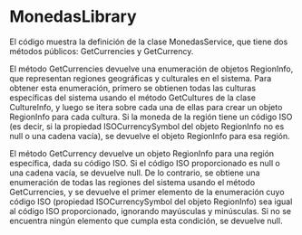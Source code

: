 # MonedasLibrary
El código muestra la definición de la clase MonedasService, que tiene dos métodos públicos: GetCurrencies y GetCurrency.

El método GetCurrencies devuelve una enumeración de objetos RegionInfo, que representan regiones geográficas y culturales en el sistema. Para obtener esta enumeración, primero se obtienen todas las culturas específicas del sistema usando el método GetCultures de la clase CultureInfo, y luego se itera sobre cada una de ellas para crear un objeto RegionInfo para cada cultura. Si la moneda de la región tiene un código ISO (es decir, si la propiedad ISOCurrencySymbol del objeto RegionInfo no es null o una cadena vacía), se devuelve el objeto RegionInfo para esa región.

El método GetCurrency devuelve un objeto RegionInfo para una región específica, dada su código ISO. Si el código ISO proporcionado es null o una cadena vacía, se devuelve null. De lo contrario, se obtiene una enumeración de todas las regiones del sistema usando el método GetCurrencies, y se devuelve el primer elemento de la enumeración cuyo código ISO (propiedad ISOCurrencySymbol del objeto RegionInfo) sea igual al código ISO proporcionado, ignorando mayúsculas y minúsculas. Si no se encuentra ningún elemento que cumpla esta condición, se devuelve null.
